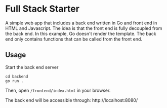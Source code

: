 # Full Stack Starter 

A simple web app that includes a back end written in Go and front end in HTML and Javascript. The idea is that the front end is fully decoupled from the back end. In this example, Go doesn't render the template. The back end only contains functions that can be called from the front end.

## Usage

Start the back end server

```
cd backend
go run .
```

Then, open `/frontend/index.html` in your browser.  

The back end will be accessible through: http://localhost:8080/
